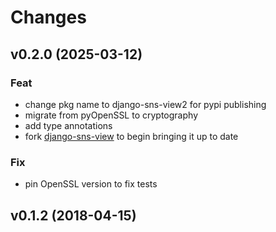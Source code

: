 # Changes

## v0.2.0 (2025-03-12)

### Feat

- change pkg name to django-sns-view2 for pypi publishing
- migrate from pyOpenSSL to cryptography
- add type annotations
- fork [django-sns-view](https://github.com/deep-c/django-sns-view) to begin bringing it up to date

### Fix

- pin OpenSSL version to fix tests

## v0.1.2 (2018-04-15)
